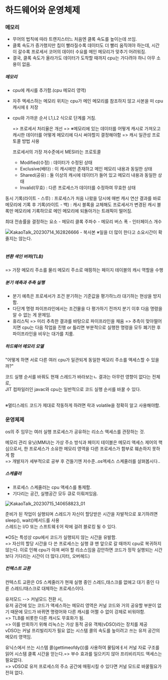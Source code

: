 <h1>하드웨어와 운영체제</h1>

<h3>메모리</h3>

 - 무어의 법칙에 따라 트랜지스터느 처음엔 클록 속도를 높이는데 쓰임.
 - 클록 속도가 증가했지만 칩이 빨라질수록 데이터도 더 빨리 움직여야 하는데, 시간이 갈수록 프로세서 코어의 데이터 수요를 메인 메모리가 맞추기 어려워짐.
 - 결국, 클록 속도가 올라가도 데이터가 도착할 때까지 cpu는 가다려야 하니 아무 소용이 없음.

<h5>메모리</h5>

 - cpu에 캐시를 추가함.(cpu 메모리 영역)
 - 자주 엑세스하는 메모리 위치는 cpu가 메인 메모리를 참조하지 않고 사본을 떠 cpu캐시에ㅔ 저장
 - cpu와 가까운 순서 L1,L2 식으로 단계를 거침.

   => 프로세서 처리율은 개선 => ※메모리에 있는 데이터를 어떻게 캐시로 가져오고 캐시한 데이터를 어떻게 메모리에 다시 써야할지 결정해야함 => 캐시 일관성 프로토콜 방법 사용

   프로세서의 가장 저수준에서 MESI라는 프로토콜

     - Modified(수정) : 데이터가 수정된 상태
     - Exclusive(배타) : 이 캐시에만 존재하고 메인 메모리 내용과 동일한 상태
     - Shared(공유) : 둘 이상의 캐시에 데이터가 들어 있고 메모리 내용과 동일한 상태
     - Invalid(무효) : 다른 프로세스가 데이터를 수정하여 무효한 상태

  동시 기록(라이트 - 스루) : 프로세스가 처음 나왔을 당시에 매번 캐시 연산 결과를 바로 메모리에 기록
  후 기록(라이트 - 백)    :  캐시 블록을 교체해도 프로세서가 변경된 캐시 블록만 메모리에 기록하므로 메인 메모리에 되돌아가는 트래픽이 떨어짐.


  최대 전송률을 결정하는 요소
      - 메모리 클록 주파수
      - 메모리 버스 폭
      - 인터페이스 개수

![KakaoTalk_20230714_162826666 - 복사본](https://github.com/JSON-loading-and-unloading/Optimizing-Java/assets/106163272/b9b87f2f-e04d-4f9e-993c-da31c88f1a7d)
※일을 더 많이 한다고 소요시간이 확 줄지는 않는다.<br><br>         


<h5>변환 색인 버퍼(TLB)</h5>

=> 가장 메모리 주소를 물리 메모리 주소로 매핑하는 페이지 테이블의 캐시 역할을 수행 <br>

<h5>분기 예측과 추측 실행</h5>

 - 분기 예측은 프로세서가 조건 분기하는 기준값을 평가하느라 대기하는 현상을 방지함.
 - 다단계 명령 파이프라인에서는 조건물을 다 평가하기 전까지 분기 이후 다음 명령을 알 수 없는 게 문제임.
 - 휴리스틱 => 미리 추측한 결과를 바탕으로 파이프라인을 채움 => 추측이 맞아떨어지면 cpu는 다음 작업을 진행 or 틀리면 부분적으로 실행한 명령을 모두 폐기한 후 파이프라인을 비우는 대가를 치룸.

<h5>하드웨어 메모리 모델</h5>
"어떻게 하면 서로 다른 여러 cpu가 일관되게 동일한 메모리 주소를 액세스할 수 있을까?" <br>

코드 실행 순서를 바꿔도 현재 스레드가 바라보는ㄴ 결과는 아무런 영향이 없다는 전체로, <br>
JIT 컴파일러인 javac와 cpu는 일반적으로 코드 실행 순서를 바꿀 수 있다. <br> <br>

※멀티스레드 코드가 제대로 작동하게 하려면 락과 volatile을 정확히 알고 사용해야함.


<h3>운영체제</h3>

os의 주 임무는 여러 실행 프로세스가 공유하는 리소스 액세스를 관장하는 것. <br>

메모리 관리 유닛(MMU)는 가상 주소 방식과 페이지 테이블은 메모리 액세스 제어의 핵심으로서, 한 프로세스가 소유한 메모리 영역을 다른 프로세스가 함부로 훼손하지 못하게 함 <br>
=> 개발자가 세부적으로 공부 후 건들기엔 저수준..os엑세스 스케줄러를 살펴봅시다..<br>


<h5>스케줄러</h5>

- 프로세스 스케줄러는 cpu 액세스를 통제함.
- 기다리는 공간, 실행공간 모두 큐로 이뤄져있음.

![KakaoTalk_20230715_140658823_01](https://github.com/JSON-loading-and-unloading/Optimizing-Java/assets/106163272/b547138c-c912-45e6-81fd-549783dbf020)

준비가 된 작업이 실행되며 스레드가 자신이 할당받은 시간을 자발적으로 포기하려면 sleep(), wait()메서드를 사용<br>
스레드는 I/O 또는 스프트웨ㅔ어 락에 걸려 블로킹 될 수 있다.<br>

※OS는 특성상 cpu에서 코드가 실행되지 않는 시간을 유발함.<br>
=> 자신의 할당 시간을 다 쓴 프로세스는 실행 큐 맨 앞으로 갈 때까지 cpu로 복귀하지 않는다. 이로 인해 cpu가 아껴 써야 할 리소스임을 감안하면 코드가 정작 실행되는 시간보다 기다리는 시간이 더 많다.(지터, 오버헤드)<br>

<h5>컨텍스트 교환</h5>

컨텍스트 교환은 OS 스케줄러가 현재 실행 중인 스레드,태스크를 없애고 대기 중인 다른 스레드/태스크로 대체하는 프로세스이다.<br>

유저모드 --> 커널모드 전환 시,<br>
유저 공간에 있는 코드가 액세스하는 메모리 영역은 커널 코드와 거의 공유할 부분이 없기 때문에 모드가 바뀌면 명령어와 다른 캐시를 어쩔 수 없이 강제로 비워야함.<br>
=> TLB를 비롯한 다른 캐시도 무효화가 됨.<br>
=> 이를 만회하기 위해 리눅스는 가상 동적 공유 객체(vDSO)라는 장치를 제공<br>
vDSO는 커널 프리빌리지가 필요 없는 시스템 콜의 속도를 높이려고 쓰는 유저 공간의 메모리 영역임.<br>

유닉스에서 쓰는 시스템 콜(gettimeofdy())를 사용하여 물팀에ㅔ서 커널 자료 구조를 읽어 시스템 클록 시간을 얻는다.=> 부수 효과를 일으키지 않아 프리비리지드 액세스는 필요없다.<br>
=> vDSO로 유저 프로세스의 주소 공간에 매핑시킬 수 있다면 커널 모드로 바꿀필요가 전혀 없다.<br>











